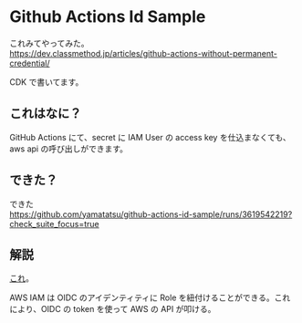 # Github Actions Id Sample

これみてやってみた。  
https://dev.classmethod.jp/articles/github-actions-without-permanent-credential/

CDK で書いてます。

## これはなに？

GitHub Actions にて、secret に IAM User の access key を仕込まなくても、aws api の呼び出しができます。

## できた？

できた  
https://github.com/yamatatsu/github-actions-id-sample/runs/3619542219?check_suite_focus=true

## 解説

[これ](https://docs.aws.amazon.com/ja_jp/IAM/latest/UserGuide/id_roles_providers_oidc.html)。

AWS IAM は OIDC のアイデンティティに Role を紐付けることができる。これにより、OIDC の token を使って AWS の API が叩ける。
